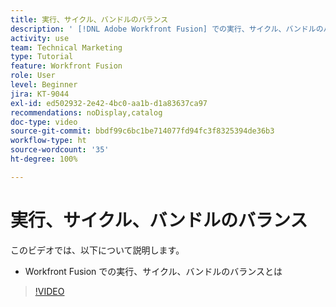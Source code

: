 ```yaml
---
title: 実行、サイクル、バンドルのバランス
description: ' [!DNL Adobe Workfront Fusion] での実行、サイクル、バンドルのバランスを説明します。'
activity: use
team: Technical Marketing
type: Tutorial
feature: Workfront Fusion
role: User
level: Beginner
jira: KT-9044
exl-id: ed502932-2e42-4bc0-aa1b-d1a83637ca97
recommendations: noDisplay,catalog
doc-type: video
source-git-commit: bbdf99c6bc1be714077fd94fc3f8325394de36b3
workflow-type: ht
source-wordcount: '35'
ht-degree: 100%

---
```


# 実行、サイクル、バンドルのバランス

このビデオでは、以下について説明します。

* Workfront Fusion での実行、サイクル、バンドルのバランスとは

>[!VIDEO](https://video.tv.adobe.com/v/335285/?quality=12&learn=on&enablevpops=1)
